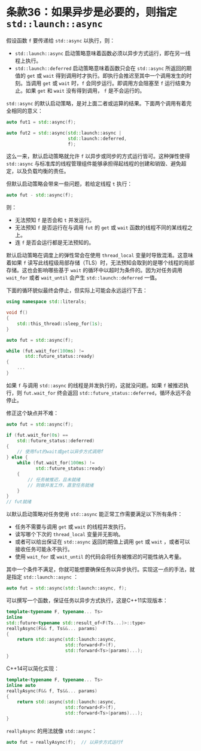 # 条款36：如果异步是必要的，则指定`std::launch::async`

假设函数 `f` 要传递给 `std::async` 以执行，则：

- `std::launch::async` 启动策略意味着函数必须以异步方式运行，即在另一线程上执行。
- `std::launch::deferred` 启动策略意味着函数只会在 `std::async` 所返回的期值的 `get` 或 `wait` 得到调用时才执行。即执行会推迟至其中一个调用发生的时刻。当调用 `get` 或 `wait` 时，`f` 会同步运行。即调用方会阻塞至 `f` 运行结束为止。如果 `get` 和 `wait` 没有得到调用， `f` 是不会运行的。

`std::async` 的默认启动策略，是对上面二者或运算的结果。下面两个调用有着完全相同的意义：

```cpp
auto fut1 = std::async(f);

auto fut2 = std::async(std::launch::async |
                       std::launch::deferred,
                       f);
```

这么一来，默认启动策略就允许 `f` 以异步或同步的方式运行皆可。这种弹性使得 `std::async` 与标准库的线程管理组件能够承担得起线程的创建和销毁、避免超定，以及负载均衡的责任。

但默认启动策略会带来一些问题，若给定线程 `t` 执行：

```cpp
auto fut - std::async(f);
```

则：

- 无法预知 `f` 是否会和 `t` 并发运行。
- 无法预知 `f` 是否运行在与调用 `fut` 的 `get` 或 `wait` 函数的线程不同的某线程之上。
- 连 `f` 是否会运行都是无法预知的。

默认启动策略在调度上的弹性常会在使用 `thread_local` 变量时导致混淆。这意味着如果 `f` 读写此线程级局部存储（TLS）时，无法预知会取到的是哪个线程的局部存储。这也会影响哪些基于 `wait` 的循环中以超时为条件的。因为对任务调用 `wait_for` 或者 `wait_until` 会产生 `std::launch::deferred` 一值。

下面的循环貌似最终会停止，但实际上可能会永远运行下去：

```cpp
using namespace std::literals;

void f() 
{
    std::this_thread::sleep_for(1s);
}

auto fut = std::async(f);

while (fut.wait_for(100ms) !=
       std::future_status::ready)
{
    ...
}
```

如果 `f` 与调用 `std::async` 的线程是并发执行的，这就没问题。如果 `f` 被推迟执行，则 `fut.wait_for` 终会返回 `std::future_status::deferred`，循环永远不会停止。

修正这个缺点并不难：

```cpp
auto fut = std::async(f);

if (fut.wait_for(0s) ==
    std::future_status::deferred)
{
    // 使用fut的wait或get以异步方式调用f
} else {
    while (fut.wait_for(100ms) !=
           std::future_status::ready) 
    {
        // 任务被推迟，且未就绪
        // 则做并发工作，直至任务就绪
    }
}
// fut就绪
```

以默认启动策略对任务使用 `std::async` 能正常工作需要满足以下所有条件：

- 任务不需要与调用 `get` 或 `wait` 的线程并发执行。
- 读写哪个下次的 `thread_local` 变量并无影响。
- 或者可以给出保证在 `std::async` 返回的期值上调用 `get` 或 `wait` ，或者可以接收任务可能永不执行。
- 使用 `wait_for` 或 `wait_until` 的代码会将任务被推迟的可能性纳入考量。

其中一个条件不满足，你就可能想要确保任务以异步执行。实现这一点的手法，就是指定 `std::launch::async` ：

```cpp
auto fut = std::async(std::launch::async, f);
```

可以撰写一个函数，保证任务以异步方式执行，这是C++11实现版本：

```cpp
template<typename F, typename... Ts>
inline
std::future<typename std::result_of<F(Ts...)>::type>
reallyAsync(F&& f, Ts&&... params)
{
    return std::async(std::launch::async,
                      std::forward<F>(f),
                      std::forward<Ts>(params)...);
}
```

C++14可以简化实现：

```cpp
template<typename F, typename... Ts>
inline auto 
reallyAsync(F&& f, Ts&&... params)
{
    return std::async(std::launch::async,
                      std::forward<F>(f),
                      std::forward<Ts>(params)...);
}
```

`reallyAsync` 的用法就像 `std::async`：

```cpp
auto fut = reallyAsync(f);  // 以异步方式运行f
```